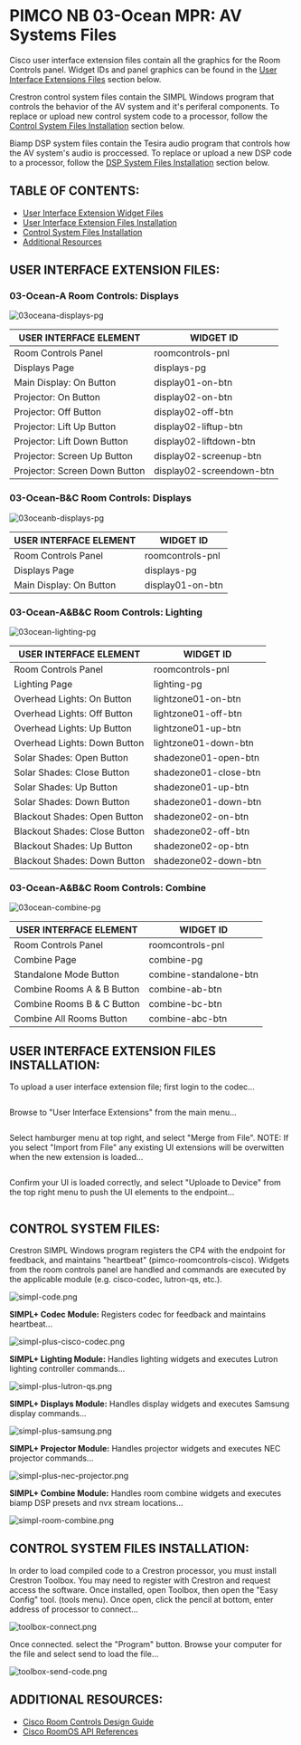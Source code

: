 # **PIMCO NB 03-Ocean MPR: AV Systems Files**

Cisco user interface extension files contain all the graphics for the Room Controls panel.  Widget IDs and panel graphics can be found in the [User Interface Extensions Files](https://github.com/brianlopezpimco/nb03ocean-av#user-interface-extension-files) section below.

Crestron control system files contain the SIMPL Windows program that controls the behavior of the AV system and it's periferal components. To replace or upload new control system code to a processor, follow the [Control System Files Installation](https://github.com/brianlopezpimco/nb03ocean-av#control-system-files-installation) section below.

Biamp DSP system files contain the Tesira audio program that controls how the AV system's audio is proccessed. To replace or upload a new DSP code to a processor, follow the [DSP System Files Installation](https://github.com/brianlopezpimco/nb03ocean-av#dsp-system-files-installation) section below.

## **TABLE OF CONTENTS:**

- [User Interface Extension Widget Files](https://github.com/brianlopezpimco/nb03ocean-av#user-interface-extension-files)
- [User Interface Extension Files Installation](https://github.com/brianlopezpimco/nb03ocean-av#user-interface-extension-files-installation)
- [Control System Files Installation](https://github.com/brianlopezpimco/nb03ocean-av#control-system-files-installation)
- [Additional Resources](https://github.com/brianlopezpimco/nb03ocean-av#additional-resources)

## **USER INTERFACE EXTENSION FILES:**

### **03-Ocean-A Room Controls: Displays**

![03oceana-displays-pg](/IMAGES/nb03oceana-displays-pg.jpg)

| USER INTERFACE ELEMENT        | WIDGET ID                |
| ----------------------------- | ------------------------ |
| Room Controls Panel           | roomcontrols-pnl         |
| Displays Page                 | displays-pg              |
| Main Display: On Button       | display01-on-btn         |
| Projector: On Button          | display02-on-btn         |
| Projector: Off Button         | display02-off-btn        |
| Projector: Lift Up Button     | display02-liftup-btn     |
| Projector: Lift Down Button   | display02-liftdown-btn   |
| Projector: Screen Up Button   | display02-screenup-btn   |
| Projector: Screen Down Button | display02-screendown-btn |

### **03-Ocean-B&C Room Controls: Displays**

![03oceanb-displays-pg](/IMAGES/nb03oceanb-displays-pg.jpg)

| USER INTERFACE ELEMENT        | WIDGET ID                |
| ----------------------------- | ------------------------ |
| Room Controls Panel           | roomcontrols-pnl         |
| Displays Page                 | displays-pg              |
| Main Display: On Button       | display01-on-btn         |


### **03-Ocean-A&B&C Room Controls: Lighting**

![03ocean-lighting-pg](/IMAGES/nb03ocean-lighting-pg.jpg)

| USER INTERFACE ELEMENT        | WIDGET ID             |
| ----------------------------- | --------------------- |
| Room Controls Panel           | roomcontrols-pnl      |
| Lighting Page                 | lighting-pg           |
| Overhead Lights: On Button    | lightzone01-on-btn    |
| Overhead Lights: Off Button   | lightzone01-off-btn   |
| Overhead Lights: Up Button    | lightzone01-up-btn    |
| Overhead Lights: Down Button  | lightzone01-down-btn  |
| Solar Shades: Open Button     | shadezone01-open-btn  |
| Solar Shades: Close Button    | shadezone01-close-btn |
| Solar Shades: Up Button       | shadezone01-up-btn    |
| Solar Shades: Down Button     | shadezone01-down-btn  |
| Blackout Shades: Open Button  | shadezone02-on-btn    |
| Blackout Shades: Close Button | shadezone02-off-btn   |
| Blackout Shades: Up Button    | shadezone02-op-btn    |
| Blackout Shades: Down Button  | shadezone02-down-btn  |

### **03-Ocean-A&B&C Room Controls: Combine**

![03ocean-combine-pg](/IMAGES/nb03ocean-combine-pg.jpg)

| USER INTERFACE ELEMENT        | WIDGET ID                |
| ----------------------------- | ------------------------ |
| Room Controls Panel           | roomcontrols-pnl         |
| Combine Page                  | combine-pg               |
| Standalone Mode Button        | combine-standalone-btn   |
| Combine Rooms A & B Button    | combine-ab-btn           |
| Combine Rooms B & C Button    | combine-bc-btn           |
| Combine All Rooms Button      | combine-abc-btn          |

## **USER INTERFACE EXTENSION FILES INSTALLATION:**

To upload a user interface extension file; first login to the codec...

![<Login Screen>](/IMAGES/endpoint-login-screen.PNG)

Browse to "User Interface Extensions" from the main menu...

![<User Interface Extensions>](/IMAGES/ui-extension-zoomtools.PNG)

Select hamburger menu at top right, and select "Merge from File". NOTE: If you select "Import from File" any existing UI extensions will be overwitten when the new extension is loaded...

![<User Interface Extensions>](/IMAGES/ui-extension-merge-file.PNG)

Confirm your UI is loaded correctly, and select "Uploade to Device" from the top right menu to push the UI elements to the endpoint...

![<User Interface Extensions>](/IMAGES/ui-extension-loaded.PNG)

## **CONTROL SYSTEM FILES:**

Crestron SIMPL Windows program registers the CP4 with the endpoint for feedback, and maintains "heartbeat" (pimco-roomcontrols-cisco). Widgets from the room controls panel are handled and commands are executed by the applicable module (e.g. cisco-codec, lutron-qs, etc.). 

![simpl-code.png](/IMAGES/simpl-code.png)

**SIMPL+ Codec Module:** Registers codec for feedback and maintains heartbeat...

![simpl-plus-cisco-codec.png](/IMAGES/simpl-plus-cisco-codec.png)

**SIMPL+ Lighting Module:** Handles lighting widgets and executes Lutron lighting controller commands...

![simpl-plus-lutron-qs.png](/IMAGES/simpl-plus-lutron-qs.png)

**SIMPL+ Displays Module:** Handles display widgets and executes Samsung display commands...

![simpl-plus-samsung.png](/IMAGES/simpl-plus-samsung.png)

**SIMPL+ Projector Module:** Handles projector widgets and executes NEC projector commands...

![simpl-plus-nec-projector.png](/IMAGES/simpl-plus-nec-projector.png)

**SIMPL+ Combine Module:** Handles room combine widgets and executes biamp DSP presets and nvx stream locations...

![simpl-room-combine.png](/IMAGES/simpl-plus-room-combine.png)

## **CONTROL SYSTEM FILES INSTALLATION:**

In order to load compiled code to a Crestron processor, you must install Crestron Toolbox. You may need to register with Crestron and request access the software. Once installed, open Toolbox, then open the "Easy Config" tool. (tools menu). Once open, click the pencil at bottom, enter address of processor to connect...

![toolbox-connect.png](/IMAGES/toolbox-connect.png)

Once connected. select the "Program" button. Browse your computer for the file and select send to load the file...

![toolbox-send-code.png](/IMAGES/toolbox-send-code.png)

## **ADDITIONAL RESOURCES:**

- [Cisco Room Controls Design Guide](https://www.cisco.com/c/dam/en/us/td/docs/telepresence/endpoint/ce915/sx-mx-dx-room-kit-boards-customization-guide-ce915.pdf)
- [Cisco RoomOS API References](https://roomos.cisco.com/xapi)

